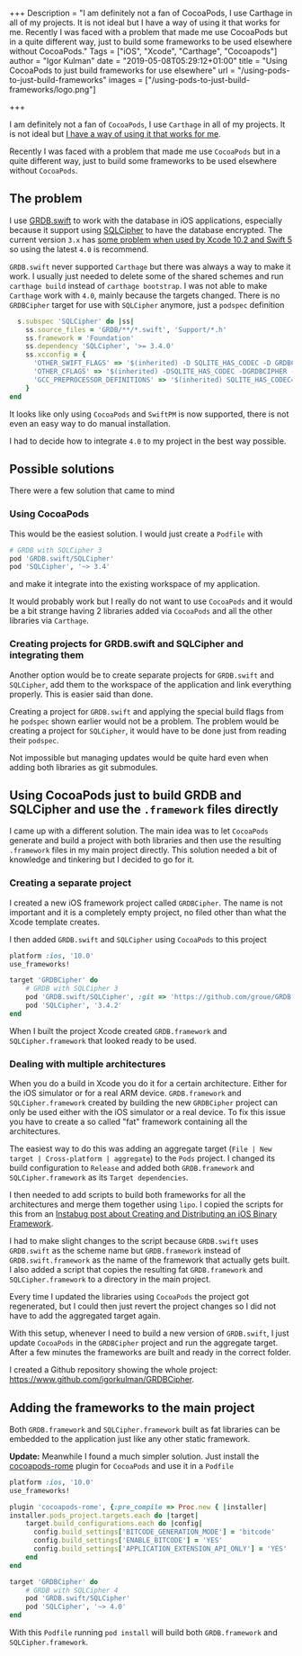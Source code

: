 +++
Description = "I am definitely not a fan of CocoaPods, I use Carthage in all of my projects. It is not ideal but I have a way of using it that works for me. Recently I was faced with a problem that made me use CocoaPods but in a quite different way, just to build some frameworks to be used elsewhere without CocoaPods."
Tags = ["iOS", "Xcode", "Carthage", "Cocoapods"]
author = "Igor Kulman"
date = "2019-05-08T05:29:12+01:00"
title = "Using CocoaPods to just build frameworks for use elsewhere"
url = "/using-pods-to-just-build-frameworks"
images = ["/using-pods-to-just-build-frameworks/logo.png"]

+++

I am definitely not a fan of `CocoaPods`, I use `Carthage` in all of my projects. It is not ideal but [I have a way of using it that works for me](/building-ios-depedencies-with-carthage/). 

Recently I was faced with a problem that made me use `CocoaPods` but in a quite different way, just to build some frameworks to be used elsewhere without `CocoaPods`.

## The problem

I use [GRDB.swift](https://github.com/groue/GRDB.swift) to work with the database in iOS applications, especially because it support using [SQLCipher](https://github.com/sqlcipher/sqlcipher) to have the database encrypted. The current version `3.x` has [some problem when used by Xcode 10.2 and Swift 5](https://github.com/groue/GRDB.swift/issues/482) so using the latest `4.0` is recommend.

`GRDB.swift` never supported `Carthage` but there was always a way to make it work. I usually just needed to delete some of the shared schemes and run `carthage build` instead of `carthage bootstrap`. I was not able to make `Carthage` work with `4.0`, mainly because the targets changed. There is no `GRDBCipher` target for use with `SQLCipher` anymore, just a `podspec` definition

```ruby
  s.subspec 'SQLCipher' do |ss|
    ss.source_files = 'GRDB/**/*.swift', 'Support/*.h'
    ss.framework = 'Foundation'
    ss.dependency 'SQLCipher', '>= 3.4.0'
    ss.xcconfig = {
      'OTHER_SWIFT_FLAGS' => '$(inherited) -D SQLITE_HAS_CODEC -D GRDBCIPHER -D SQLITE_ENABLE_FTS5',
      'OTHER_CFLAGS' => '$(inherited) -DSQLITE_HAS_CODEC -DGRDBCIPHER -DSQLITE_ENABLE_FTS5',
      'GCC_PREPROCESSOR_DEFINITIONS' => '$(inherited) SQLITE_HAS_CODEC=1 GRDBCIPHER=1 SQLITE_ENABLE_FTS5=1'
    }
end
```

It looks like only using `CocoaPods` and `SwiftPM` is now supported, there is not even an easy way to do manual installation.

I had to decide how to integrate `4.0` to my project in the best way possible.

<!--more-->

## Possible solutions

There were a few solution that came to mind

### Using CocoaPods

This would be the easiest solution. I would just create a `Podfile` with

```ruby
# GRDB with SQLCipher 3
pod 'GRDB.swift/SQLCipher'
pod 'SQLCipher', '~> 3.4'
```

and make it integrate into the existing workspace of my application. 

It would probably work but I really do not want to use `CocoaPods` and it would be a bit strange having 2 libraries added via  `CocoaPods` and all the other libraries via `Carthage`.

### Creating projects for GRDB.swift and SQLCipher and integrating them

Another option would be to create separate projects for `GRDB.swift` and `SQLCipher`, add them to the workspace of the application and link everything properly. This is easier said than done. 

Creating a project for `GRDB.swift` and applying the special build flags from he `podspec` shown earlier would not be a problem. The problem would be creating a project for `SQLCipher`, it would have to be done just from reading their `podspec`. 

Not impossible but managing updates would be quite hard even when adding both libraries as git submodules.

## Using CocoaPods just to build GRDB and SQLCipher and use the `.framework` files directly

I came up with a different solution. The main idea was to let `CocoaPods` generate and build a project with both libraries and then use the resulting `.framework` files in my main project directly. This solution needed a bit of knowledge and tinkering but I decided to go for it.

### Creating a separate project

I created a new iOS framework project called `GRDBCipher`. The name is not important and it is a completely empty project, no filed other than what the Xcode template creates.

I then added `GRDB.swift` and `SQLCipher` using `CocoaPods` to this project

```ruby
platform :ios, '10.0'
use_frameworks!

target 'GRDBCipher' do
    # GRDB with SQLCipher 3
    pod 'GRDB.swift/SQLCipher', :git => 'https://github.com/groue/GRDB.swift', :branch => 'GRDB-4.0'
    pod 'SQLCipher', '3.4.2'
end
```

When I built the project Xcode created `GRDB.framework` and `SQLCipher.framework` that looked ready to be used.

### Dealing with multiple architectures

When you do a build in Xcode you do it for a certain architecture. Either for the iOS simulator or for a real ARM device. `GRDB.framework` and `SQLCipher.framework` created by building the new `GRDBCipher` project can only be used either with the iOS simulator or a real device. To fix this issue you have to create a so called "fat" framework containing all the architectures. 

The easiest way to do this was adding an aggregate target (`File | New target | Cross-platform | aggregate`) to the `Pods` project. I changed its build configuration to `Release` and added both `GRDB.framework` and `SQLCipher.framework` as its `Target dependencies`. 

I then needed to add scripts to build both frameworks for all the architectures and merge them together using `lipo`. I copied the scripts for this from an [Instabug post about Creating and Distributing an iOS Binary Framework](https://instabug.com/blog/ios-binary-framework/).

I had to make slight changes to the script because `GRDB.swift` uses  `GRDB.swift` as the scheme name but  `GRDB.framework` instead of  `GRDB.swift.framework` as the name of the framework that actually gets built. I also added a script that copies the resulting fat `GRDB.framework` and `SQLCipher.framework` to a directory in the main project. 

Every time I updated the libraries using `CocoaPods` the project got regenerated, but I could then just revert the project changes so I did not have to add the aggregated target again.

With this setup, whenever I need to build a new version of `GRDB.swift`, I just update `CocoaPods` in the  `GRDBCipher` project and run the aggregate target. After a few minutes the frameworks are built and ready in the correct folder.

I created a Github repository showing the whole project: https://www.github.com/igorkulman/GRDBCipher.

## Adding the frameworks to the main project

Both `GRDB.framework` and `SQLCipher.framework` built as fat libraries can be embedded to the application just like any other static framework. 

**Update:** Meanwhile I found a much simpler solution. Just install the [cocoapods-rome](https://github.com/CocoaPods/Rome) plugin for `CocoaPods` and use it in a `Podfile`

```ruby
platform :ios, '10.0'
use_frameworks!

plugin 'cocoapods-rome', {:pre_compile => Proc.new { |installer|
installer.pods_project.targets.each do |target|
    target.build_configurations.each do |config|
      config.build_settings['BITCODE_GENERATION_MODE'] = 'bitcode'
      config.build_settings['ENABLE_BITCODE'] = 'YES'
      config.build_settings['APPLICATION_EXTENSION_API_ONLY'] = 'YES'
    end
end

target 'GRDBCipher' do
    # GRDB with SQLCipher 4
    pod 'GRDB.swift/SQLCipher'
    pod 'SQLCipher', '~> 4.0'
end
```

With this `Podfile` running `pod install` will build both `GRDB.framework` and `SQLCipher.framework`.